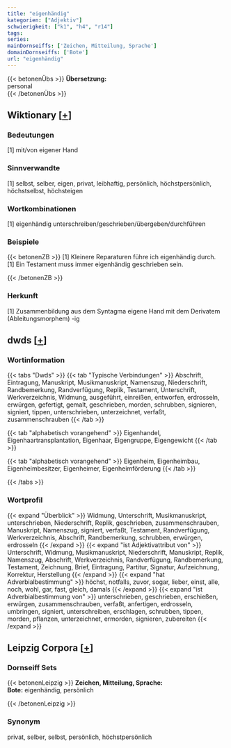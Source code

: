 ```yaml
---
title: "eigenhändig"
kategorien: ["Adjektiv"]
schwierigkeit: ["k1", "h4", "r14"]
tags:
series:
mainDornseiffs: ['Zeichen, Mitteilung, Sprache']
domainDornseiffs: ['Bote']
url: "eigenhändig"
---
```


{{< betonenÜbs >}}
**Übersetzung:**  
personal  
{{< /betonenÜbs >}}

## Wiktionary [[+](https://de.wiktionary.org/wiki/eigenhändig)]

### Bedeutungen
[1] mit/von eigener Hand  

### Sinnverwandte
[1] selbst, selber, eigen, privat, leibhaftig, persönlich, höchstpersönlich, höchstselbst, höchsteigen  

### Wortkombinationen
[1] eigenhändig unterschreiben/geschrieben/übergeben/durchführen  

### Beispiele
{{< betonenZB >}}
[1] Kleinere Reparaturen führe ich eigenhändig durch.  
[1] Ein Testament muss immer eigenhändig geschrieben sein.  

{{< /betonenZB >}}
### Herkunft
[1] Zusammenbildung aus dem Syntagma eigene Hand mit dem Derivatem (Ableitungsmorphem) -ig  



## dwds [[+](https://www.dwds.de/wb/eigenhändig)]

### Wortinformation
{{< tabs "Dwds" >}}
{{< tab "Typische Verbindungen" >}}
Abschrift, Eintragung, Manuskript, Musikmanuskript, Namenszug, Niederschrift, Randbemerkung, Randverfügung, Replik, Testament, Unterschrift, Werkverzeichnis, Widmung, ausgeführt, einreißen, entworfen, erdrosseln, erwürgen, gefertigt, gemalt, geschrieben, morden, schrubben, signieren, signiert, tippen, unterschrieben, unterzeichnet, verfaßt, zusammenschrauben
{{< /tab >}}

{{< tab "alphabetisch vorangehend" >}}
Eigenhandel, Eigenhaartransplantation, Eigenhaar, Eigengruppe, Eigengewicht
{{< /tab >}}

{{< tab "alphabetisch vorangehend" >}}
Eigenheim, Eigenheimbau, Eigenheimbesitzer, Eigenheimer, Eigenheimförderung
{{< /tab >}}

{{< /tabs >}}

### Wortprofil
{{< expand "Überblick" >}} Widmung, Unterschrift, Musikmanuskript, unterschrieben, Niederschrift, Replik, geschrieben, zusammenschrauben, Manuskript, Namenszug, signiert, verfaßt, Testament, Randverfügung, Werkverzeichnis, Abschrift, Randbemerkung, schrubben, erwürgen, erdrosseln {{< /expand >}}
{{< expand "ist Adjektivattribut von" >}} Unterschrift, Widmung, Musikmanuskript, Niederschrift, Manuskript, Replik, Namenszug, Abschrift, Werkverzeichnis, Randverfügung, Randbemerkung, Testament, Zeichnung, Brief, Eintragung, Partitur, Signatur, Aufzeichnung, Korrektur, Herstellung {{< /expand >}}
{{< expand "hat Adverbialbestimmung" >}} höchst, notfalls, zuvor, sogar, lieber, einst, alle, noch, wohl, gar, fast, gleich, damals {{< /expand >}}
{{< expand "ist Adverbialbestimmung von" >}} unterschrieben, geschrieben, erschießen, erwürgen, zusammenschrauben, verfaßt, anfertigen, erdrosseln, umbringen, signiert, unterschreiben, erschlagen, schrubben, tippen, morden, pflanzen, unterzeichnet, ermorden, signieren, zubereiten {{< /expand >}}

## Leipzig Corpora [[+](https://corpora.uni-leipzig.de/en/res?word=eigenhändig&corpusId=deu_newscrawl-public_2018)]

### Dornseiff Sets
{{< betonenLeipzig >}}
**Zeichen, Mitteilung, Sprache:**  
**Bote:** eigenhändig, persönlich  

{{< /betonenLeipzig >}}

### Synonym
privat, selber, selbst, persönlich, höchstpersönlich

